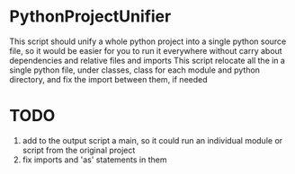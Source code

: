 # PythonProjectUnifier

This script should unify a whole python project into a single python source file, so it would be easier for you to run it everywhere without carry about dependencies and relative files and imports
This script relocate all the in a single python file, under classes, class for each module and python directory, and fix the import between them, if needed

# TODO
1. add to the output script a main, so it could run an individual module or script from the original project
2. fix imports and 'as' statements in them
